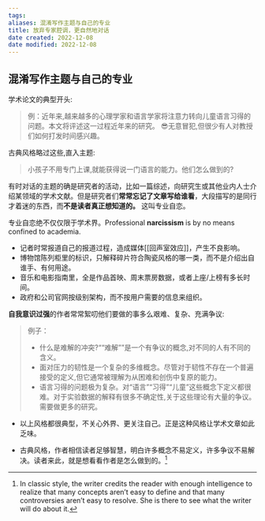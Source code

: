 ```yaml
---
tags: 
aliases: 混淆写作主题与自己的专业
title: 放弃专家腔调，更自然地对话
date created: 2022-12-08
date modified: 2022-12-08
---
```


## 混淆写作主题与自己的专业

学术论文的典型开头:
>例：近年来,越来越多的心理学家和语言学家将注意力转向儿童语言习得的问题。本文将评述这一过程近年来的研究。
> 😎无意冒犯,但很少有人对教授们如何打发时间感兴趣。

古典风格略过这些,直入主题:
> 小孩子不用专门上课,就能获得说一门语言的能力。他们怎么做到的?

有时对话的主题的确是研究者的活动，比如一篇综述，向研究生或其他业内人士介绍某领域的学术文献。但是研究者们**常常忘记了文章写给谁看**，大段描写的是同行才着迷的东西，而**不是读者真正想知道的。** 这叫专业自恋。  

专业自恋绝不仅仅限于学术界。Professional **narcissism** is by no means confined to academia.
- 记者时常报道自己的报道过程，造成媒体[[回声室效应]]，产生不良影响。
- 博物馆陈列柜里的标识，只解释碎片符合陶瓷风格的哪一类，而不是介绍出自谁手、有何用途。
- 音乐和电影指南里，全是作品首映、周末票房数据，或者上座/上榜有多长时间。
- 政府和公司官网按级别架构，而不按用户需要的信息来组织。

**自我意识过强**的作者常常絮叨他们要做的事多么艰难、复杂、充满争议:

> 例子：
> - 什么是难解的冲突?““难解””是一个有争议的概念,对不同的人有不同的含义。
> - 面对压力的韧性是一个复杂的多维概念。尽管对于韧性不存在一个普遍接受的定义,但它通常被理解为从困难和创伤中复原的能力。
> - 语言习得的问题极为复杂。对“语言”“习得”“儿童”这些概念下定义都很难。对于实验数据的解释有很多不确定性,关于这些理论有大量的争议。需要做更多的研究。

- 以上风格都很典型，不关心外界、更关注自己。正是这种风格让学术文章如此乏味。

- 古典风格，作者相信读者足够智慧，明白许多概念不易定义，许多争议不易解决。读者来此，就是想看看作者是怎么做到的。[^1]


[^1]:In classic style, the writer credits the reader with enough intelligence to realize that many concepts aren’t easy to define and that many controversies aren’t easy to resolve. She is there to see what the writer will do about it.